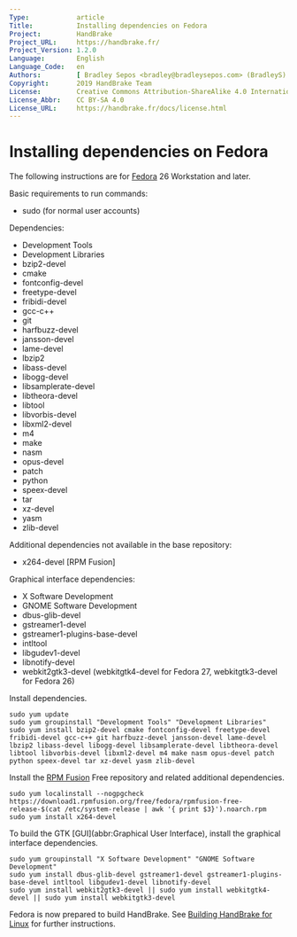 ```yaml
---
Type:            article
Title:           Installing dependencies on Fedora
Project:         HandBrake
Project_URL:     https://handbrake.fr/
Project_Version: 1.2.0
Language:        English
Language_Code:   en
Authors:         [ Bradley Sepos <bradley@bradleysepos.com> (BradleyS) ]
Copyright:       2019 HandBrake Team
License:         Creative Commons Attribution-ShareAlike 4.0 International
License_Abbr:    CC BY-SA 4.0
License_URL:     https://handbrake.fr/docs/license.html
---
```


Installing dependencies on Fedora
=================================

The following instructions are for [Fedora](https://getfedora.org) 26 Workstation and later.

Basic requirements to run commands:

- sudo (for normal user accounts)

Dependencies:

- Development Tools
- Development Libraries
- bzip2-devel
- cmake
- fontconfig-devel
- freetype-devel
- fribidi-devel
- gcc-c++
- git
- harfbuzz-devel
- jansson-devel
- lame-devel
- lbzip2
- libass-devel
- libogg-devel
- libsamplerate-devel
- libtheora-devel
- libtool
- libvorbis-devel
- libxml2-devel
- m4
- make
- nasm
- opus-devel
- patch
- python
- speex-devel
- tar
- xz-devel
- yasm
- zlib-devel

Additional dependencies not available in the base repository:

- x264-devel [RPM Fusion]

Graphical interface dependencies:

- X Software Development
- GNOME Software Development
- dbus-glib-devel
- gstreamer1-devel
- gstreamer1-plugins-base-devel
- intltool
- libgudev1-devel
- libnotify-devel
- webkit2gtk3-devel (webkitgtk4-devel for Fedora 27, webkitgtk3-devel for Fedora 26)

Install dependencies.

    sudo yum update
    sudo yum groupinstall "Development Tools" "Development Libraries"
    sudo yum install bzip2-devel cmake fontconfig-devel freetype-devel fribidi-devel gcc-c++ git harfbuzz-devel jansson-devel lame-devel lbzip2 libass-devel libogg-devel libsamplerate-devel libtheora-devel libtool libvorbis-devel libxml2-devel m4 make nasm opus-devel patch python speex-devel tar xz-devel yasm zlib-devel

Install the [RPM Fusion](http://rpmfusion.org) Free repository and related additional dependencies.

    sudo yum localinstall --nogpgcheck https://download1.rpmfusion.org/free/fedora/rpmfusion-free-release-$(cat /etc/system-release | awk '{ print $3}').noarch.rpm
    sudo yum install x264-devel

To build the GTK [GUI](abbr:Graphical User Interface), install the graphical interface dependencies.

    sudo yum groupinstall "X Software Development" "GNOME Software Development"
    sudo yum install dbus-glib-devel gstreamer1-devel gstreamer1-plugins-base-devel intltool libgudev1-devel libnotify-devel
    sudo yum install webkit2gtk3-devel || sudo yum install webkitgtk4-devel || sudo yum install webkitgtk3-devel

Fedora is now prepared to build HandBrake. See [Building HandBrake for Linux](build-linux.html) for further instructions.
